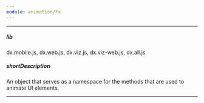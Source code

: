 ```yaml
---
module: animation/fx
---
```

---
##### lib
dx.mobile.js, dx.web.js, dx.viz.js, dx.viz-web.js, dx.all.js

##### shortDescription
An object that serves as a namespace for the methods that are used to animate UI elements.

---
